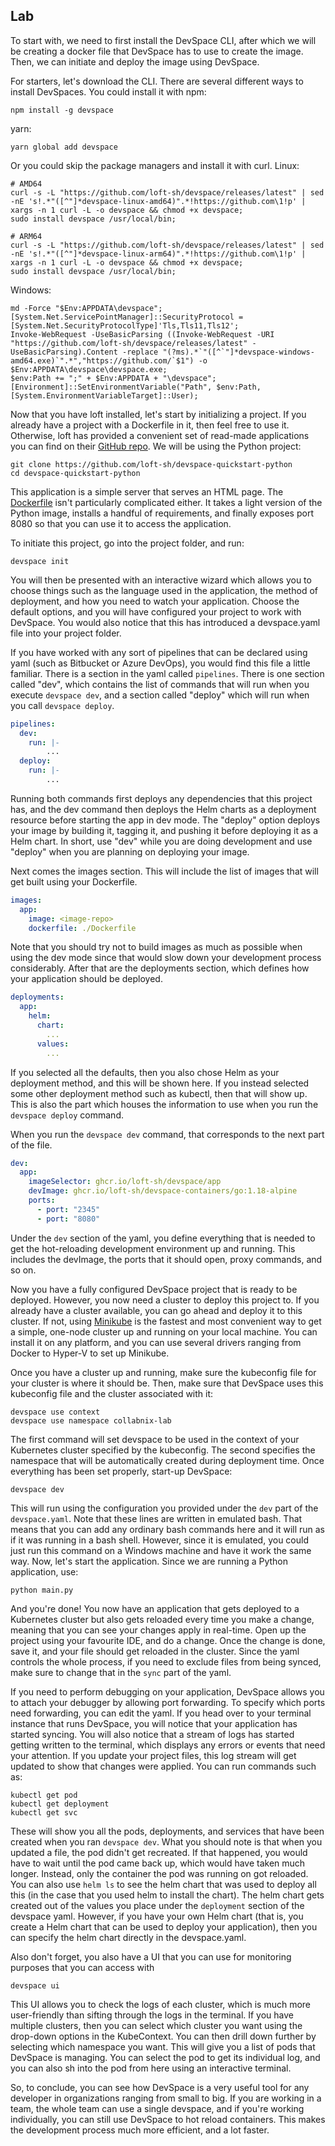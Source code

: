## Lab

To start with, we need to first install the DevSpace CLI, after which we will be creating a docker file that DevSpace has to use to create the image. Then, we can initiate and deploy the image using DevSpace.

For starters, let's download the CLI. There are several different ways to install DevSpaces. You could install it with npm:

```
npm install -g devspace
```

yarn:

```
yarn global add devspace
```

Or you could skip the package managers and install it with curl. Linux:

```
# AMD64
curl -s -L "https://github.com/loft-sh/devspace/releases/latest" | sed -nE 's!.*"([^"]*devspace-linux-amd64)".*!https://github.com\1!p' | xargs -n 1 curl -L -o devspace && chmod +x devspace;
sudo install devspace /usr/local/bin;

# ARM64
curl -s -L "https://github.com/loft-sh/devspace/releases/latest" | sed -nE 's!.*"([^"]*devspace-linux-arm64)".*!https://github.com\1!p' | xargs -n 1 curl -L -o devspace && chmod +x devspace;
sudo install devspace /usr/local/bin;
```

Windows:

```
md -Force "$Env:APPDATA\devspace"; [System.Net.ServicePointManager]::SecurityProtocol = [System.Net.SecurityProtocolType]'Tls,Tls11,Tls12';
Invoke-WebRequest -UseBasicParsing ((Invoke-WebRequest -URI "https://github.com/loft-sh/devspace/releases/latest" -UseBasicParsing).Content -replace "(?ms).*`"([^`"]*devspace-windows-amd64.exe)`".*","https://github.com/`$1") -o $Env:APPDATA\devspace\devspace.exe;
$env:Path += ";" + $Env:APPDATA + "\devspace";
[Environment]::SetEnvironmentVariable("Path", $env:Path, [System.EnvironmentVariableTarget]::User);
```

Now that you have loft installed, let's start by initializing a project. If you already have a project with a Dockerfile in it, then feel free to use it. Otherwise, loft has provided a convenient set of read-made applications you can find on their [GitHub repo](https://github.com/loft-sh). We will be using the Python project:

```
git clone https://github.com/loft-sh/devspace-quickstart-python
cd devspace-quickstart-python
```

This application is a simple server that serves an HTML page. The [Dockerfile](https://github.com/loft-sh/devspace-quickstart-python/blob/main/Dockerfile) isn't particularly complicated either. It takes a light version of the Python image, installs a handful of requirements, and finally exposes port 8080 so that you can use it to access the application.

To initiate this project, go into the project folder, and run:

```
devspace init
```

You will then be presented with an interactive wizard which allows you to choose things such as the language used in the application, the method of deployment, and how you need to watch your application. Choose the default options, and you will have configured your project to work with DevSpace. You would also notice that this has introduced a devspace.yaml file into your project folder.

If you have worked with any sort of pipelines that can be declared using yaml (such as Bitbucket or Azure DevOps), you would find this file a little familiar. There is a section in the yaml called ```pipelines```. There is one section called "dev", which contains the list of commands that will run when you execute ```devspace dev```, and a section called "deploy" which will run when you call ```devspace deploy```. 

```yaml
pipelines:
  dev:
    run: |-
        ...
  deploy:
    run: |-
        ...
```

Running both commands first deploys any dependencies that this project has, and the dev command then deploys the Helm charts as a deployment resource before starting the app in dev mode. The "deploy" option deploys your image by building it, tagging it, and pushing it before deploying it as a Helm chart. In short, use "dev" while you are doing development and use "deploy" when you are planning on deploying your image.

Next comes the images section. This will include the list of images that will get built using your Dockerfile. 

```yaml
images:
  app:
    image: <image-repo>
    dockerfile: ./Dockerfile
```

Note that you should try not to build images as much as possible when using the dev mode since that would slow down your development process considerably. After that are the deployments section, which defines how your application should be deployed. 

```yaml
deployments:
  app:
    helm:
      chart:
        ...
      values:
        ...
```

If you selected all the defaults, then you also chose Helm as your deployment method, and this will be shown here. If you instead selected some other deployment method such as kubectl, then that will show up. This is also the part which houses the information to use when you run the ```devspace deploy``` command.

When you run the ```devspace dev``` command, that corresponds to the next part of the file. 

```yaml
dev:
  app:
    imageSelector: ghcr.io/loft-sh/devspace/app
    devImage: ghcr.io/loft-sh/devspace-containers/go:1.18-alpine
    ports:
      - port: "2345"
      - port: "8080"
```

Under the ```dev``` section of the yaml,  you define everything that is needed to get the hot-reloading development environment up and running. This includes the devImage, the ports that it should open, proxy commands, and so on.

Now you have a fully configured DevSpace project that is ready to be deployed. However, you now need a cluster to deploy this project to. If you already have a cluster available, you can go ahead and deploy it to this cluster. If not, using [Minikube](https://minikube.sigs.k8s.io/docs/start/) is the fastest and most convenient way to get a simple, one-node cluster up and running on your local machine. You can install it on any platform, and you can use several drivers ranging from Docker to Hyper-V to set up Minikube.

Once you have a cluster up and running, make sure the kubeconfig file for your cluster is where it should be. Then, make sure that DevSpace uses this kubeconfig file and the cluster associated with it:

```
devspace use context               
devspace use namespace collabnix-lab
```

The first command will set devspace to be used in the context of your Kubernetes cluster specified by the kubeconfig. The second specifies the namespace that will be automatically created during deployment time. Once everything has been set properly, start-up DevSpace:

```
devspace dev
```

This will run using the configuration you provided under the ```dev``` part of the ```devspace.yaml```. Note that these lines are written in emulated bash. That means that you can add any ordinary bash commands here and it will run as if it was running in a bash shell. However, since it is emulated, you could just run this command on a Windows machine and have it work the same way. Now, let's start the application. Since we are running a Python application, use:

```
python main.py
```

And you're done! You now have an application that gets deployed to a Kubernetes cluster but also gets reloaded every time you make a change, meaning that you can see your changes apply in real-time. Open up the project using your favourite IDE, and do a change. Once the change is done, save it, and your file should get reloaded in the cluster. Since the yaml controls the whole process, if you need to exclude files from being synced, make sure to change that in the ```sync``` part of the yaml.

If you need to perform debugging on your application, DevSpace allows you to attach your debugger by allowing port forwarding. To specify which ports need forwarding, you can edit the yaml. If you head over to your terminal instance that runs DevSpace, you will notice that your application has started syncing. You will also notice that a stream of logs has started getting written to the terminal, which displays any errors or events that need your attention. If you update your project files, this log stream will get updated to show that changes were applied. You can run commands such as:

```
kubectl get pod
kubectl get deployment
kubectl get svc
```

These will show you all the pods, deployments, and services that have been created when you ran ```devspace dev```. What you should note is that when you updated a file, the pod didn't get recreated. If that happened, you would have to wait until the pod came back up, which would have taken much longer. Instead, only the container the pod was running on got reloaded. You can also use ```helm ls``` to see the helm chart that was used to deploy all this (in the case that you used helm to install the chart). The helm chart gets created out of the values you place under the ```deployment``` section of the devspace yaml. However, if you have your own Helm chart (that is, you create a Helm chart that can be used to deploy your application), then you can specify the helm chart directly in the devspace.yaml.

Also don't forget, you also have a UI that you can use for monitoring purposes that you can access with 

```
devspace ui 
```

This UI allows you to check the logs of each cluster, which is much more user-friendly than sifting through the logs in the terminal. If you have multiple clusters, then you can select which cluster you want using the drop-down options in the KubeContext. You can then drill down further by selecting which namespace you want. This will give you a list of pods that DevSpace is managing. You can select the pod to get its individual log, and you can also sh into the pod from here using an interactive terminal.

So, to conclude, you can see how DevSpace is a very useful tool for any developer in organizations ranging from small to big. If you are working in a team, the whole team can use a single devspace, and if you're working individually, you can still use DevSpace to hot reload containers. This makes the development process much more efficient, and a lot faster.
